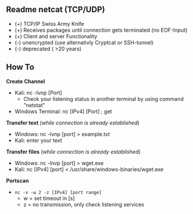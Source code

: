 ## Readme netcat (TCP/UDP)
- (+) TCP/IP Swiss Army Knife
- (+) Receives packages until connection gets terminated (no EOF-Input)
- (+) Client and server Functionality
- (-) unencrypted (use alternativly Cryptcat or SSH-tunnel)
- (-) deprecated ( >20 years)

## How To

**Create Channel**
- Kali: nc -lvnp [Port]
    - Check your listening status in another terminal by using command "netstat" 
- Windows Terminal: nc [IPv4] [Port] ; get

**Transfer text** (*while connection is already established*)
- Windows: nc -lvnp [port] > example.txt
- Kali: enter your text

**Transfer files** (*while connection is already established*)
- Windows: nc -lnvp [port] > wget.exe
- Kali: nc [IPv4] [port] < /usr/share/windows-binaries/wget.exe

**Portscan**
- `nc -v -w 2 -z [IPv4] [port range]`
  - w = set timeout in [s]
  - z = no transmission, only check listening services 
